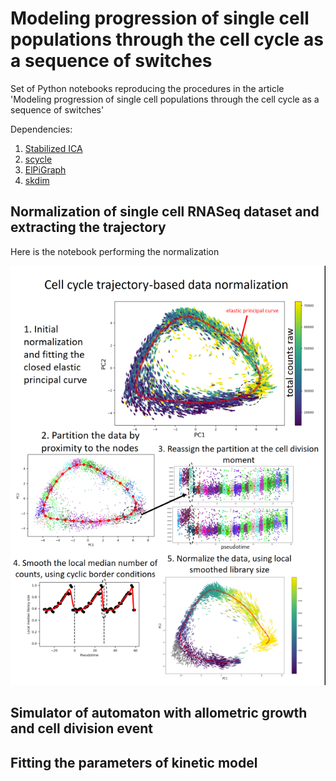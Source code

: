 # Modeling progression of single cell populations through the cell cycle as a sequence of switches

Set of Python notebooks reproducing the procedures in the article 'Modeling progression of single cell populations through the cell cycle as a sequence of switches'

Dependencies:

1. [Stabilized ICA](https://github.com/ncaptier/Stabilized_ICA)
2. [scycle](https://github.com/csgroen/scycle)
3. [ElPiGraph](https://github.com/j-bac/elpigraph-python)
4. [skdim](https://github.com/j-bac/scikit-dimension)

## Normalization of single cell RNASeq dataset and extracting the trajectory

Here is the notebook performing the normalization

![image](https://github.com/auranic/CellCycleTrajectory_SegmentModel/blob/main/images/CCT_based_normalization_small.png)


## Simulator of automaton with allometric growth and cell division event

## Fitting the parameters of kinetic model


